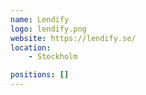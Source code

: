 ```yaml
---
name: Lendify
logo: lendify.png
website: https://lendify.se/
location:
    - Stockholm

positions: []
---
```

